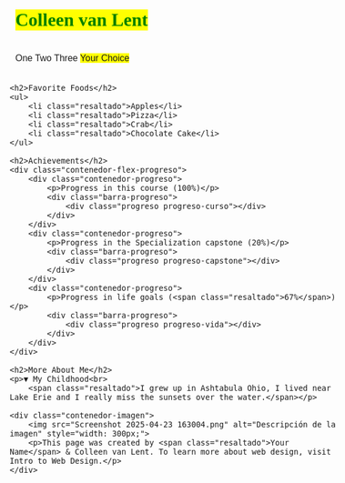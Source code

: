 <!DOCTYPE html>
<html lang="es">
<head>
    <meta charset="UTF-8">
    <meta name="viewport" content="width=device-width, initial-scale=1.0">
    <title>Mi Proyecto Final</title>
    <style>
        body {
            font-family: sans-serif;
            font-size: 16px;
            display: flex;
            flex-direction: column;
            align-items: flex-start;
            padding-left: 20px;
        }
        .resaltado {
            background-color: yellow;
        }
        .barra-progreso {
            background-color: #f0f0f0;
            border-radius: 5px;
            height: 10px;
            width: 100px;
            margin-bottom: 5px;
        }
        .progreso {
            background-color: lightskyblue;
            border-radius: 5px;
            height: 100%;
        }
        .progreso-curso {
            width: 100%;
        }
        .progreso-capstone {
            width: 20%;
        }
        .progreso-vida {
            width: 67%;
        }
        h1, h2, p, ul {
            margin-left: 10px;
        }
        .contenedor-progreso {
            display: flex;
            align-items: center;
        }
        .contenedor-progreso p {
            margin-right: 10px;
        }
        .contenedor-imagen {
            display: flex;
            align-items: center;
        }
        .contenedor-imagen img {
            margin-right: 20px;
        }
        /*
        li {
            display: list-item;
            width: auto;
        }
        */
        h1 {
            text-align: center;
            font-family: serif;
            color: green;
        }
        p {
            line-height: 1.5;
        }
        .contenedor-flex-progreso {
            display: flex;
            flex-direction: column;
            gap: 10px;
        }
    </style>
</head>
<body>
    <h1 class="resaltado">Colleen van Lent</h1>
    <p>One Two Three <span class="resaltado">Your Choice</span></p>

    <h2>Favorite Foods</h2>
    <ul>
        <li class="resaltado">Apples</li>
        <li class="resaltado">Pizza</li>
        <li class="resaltado">Crab</li>
        <li class="resaltado">Chocolate Cake</li>
    </ul>

    <h2>Achievements</h2>
    <div class="contenedor-flex-progreso">
        <div class="contenedor-progreso">
            <p>Progress in this course (100%)</p>
            <div class="barra-progreso">
                <div class="progreso progreso-curso"></div>
            </div>
        </div>
        <div class="contenedor-progreso">
            <p>Progress in the Specialization capstone (20%)</p>
            <div class="barra-progreso">
                <div class="progreso progreso-capstone"></div>
            </div>
        </div>
        <div class="contenedor-progreso">
            <p>Progress in life goals (<span class="resaltado">67%</span>)</p>
            <div class="barra-progreso">
                <div class="progreso progreso-vida"></div>
            </div>
        </div>
    </div>

    <h2>More About Me</h2>
    <p>▼ My Childhood<br>
        <span class="resaltado">I grew up in Ashtabula Ohio, I lived near Lake Erie and I really miss the sunsets over the water.</span></p>

    <div class="contenedor-imagen">
        <img src="Screenshot 2025-04-23 163004.png" alt="Descripción de la imagen" style="width: 300px;">
        <p>This page was created by <span class="resaltado">Your Name</span> & Colleen van Lent. To learn more about web design, visit Intro to Web Design.</p>
    </div>
</body>
</html>
